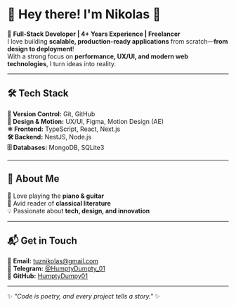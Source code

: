 # 🌟 Hey there! I'm Nikolas 👋  

🚀 **Full-Stack Developer | 4+ Years Experience | Freelancer**  
I love building **scalable, production-ready applications** from scratch—**from design to deployment**!  
With a strong focus on **performance, UX/UI, and modern web technologies**, I turn ideas into reality.  

---

## 🛠 Tech Stack  

**🌿 Version Control:** Git, GitHub  
**🎨 Design & Motion:** UX/UI, Figma, Motion Design (AE)  
**⚛️ Frontend:** TypeScript, React, Next.js  
**🛠 Backend:** NestJS, Node.js  
**🗄 Databases:** MongoDB, SQLite3  

---

## 🎸 About Me  

🎹 Love playing the **piano & guitar**  
📖 Avid reader of **classical literature**  
💡 Passionate about **tech, design, and innovation**  

---

## 📬 Get in Touch  

📧 **Email:** [tuznikolas@gmail.com](mailto:tuznikolas@gmail.com)  
💬 **Telegram:** [@HumptyDumpty_01](https://t.me/HumptyDumpty_01)  
🐙 **GitHub:** [HumptyDumpy01](https://github.com/HumptyDumpy01)  

---

✨ _"Code is poetry, and every project tells a story."_ ✨  
